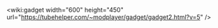 &lt;wiki:gadget width="600" height="450" url="https://tubehelper.com/~modplayer/gadget/gadget2.html?v=5" /&gt;